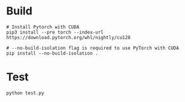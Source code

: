 <!--
 * SPDX-FileCopyrightText: Copyright (c) 2023-present NVIDIA CORPORATION & AFFILIATES.
 * All rights reserved.
 * SPDX-License-Identifier: BSD-3-Clause
-->

# Build

```
# Install Pytorch with CUDA
pip3 install --pre torch --index-url https://download.pytorch.org/whl/nightly/cu128

# --no-build-isolation flag is required to use PyTorch with CUDA
pip install --no-build-isolation .
```

# Test

```
python test.py
```
